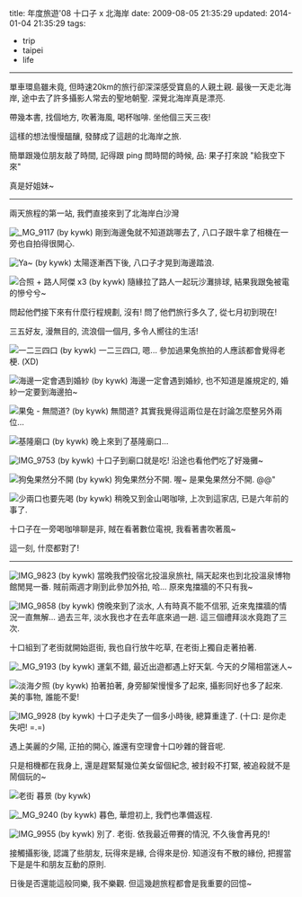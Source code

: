 title: 年度旅遊'08 十口子 x 北海岸
date: 2009-08-05 21:35:29
updated: 2014-01-04 21:35:29
tags:
- trip
- taipei
- life
---

單車環島雖未竟, 但時速20km的旅行卻深深感受寶島的人親土親.
最後一天走北海岸, 途中去了許多攝影人常去的聖地朝聖. 深覺北海岸真是漂亮.

帶幾本書, 找個地方, 吹著海風, 喝杯咖啡. 坐他個三天三夜!

這樣的想法慢慢醞釀, 發酵成了這趟的北海岸之旅.

簡單跟幾位朋友敲了時間, 記得跟 ping 問時間的時候,
品: 果子打來說 "給我空下來"

真是好姐妹~ 

---

兩天旅程的第一站, 我們直接來到了北海岸白沙灣

![_MG_9117 (by kywk)](http://farm4.static.flickr.com/3039/2741646182_322238d9d0.jpg)
剛到海邊兔就不知道跳哪去了, 八口子跟牛拿了相機在一旁也自拍得很開心.

![Ya~ (by kywk)](http://farm4.static.flickr.com/3267/2742120144_148264a33b.jpg)
太陽逐漸西下後, 八口子才晃到海邊踏浪.

![合照 + 路人阿傑 x3 (by kywk)](http://farm4.static.flickr.com/3070/2741646722_075a9fe4fb.jpg)
隨緣拉了路人一起玩沙灘排球, 結果我跟兔被電的慘兮兮~

問起他們接下來有什麼行程規劃, 沒有!
問了他們旅行多久了, 從七月初到現在!

三五好友, 漫無目的, 流浪個一個月, 多令人嚮往的生活!

![一二三四口 (by kywk)](http://farm4.static.flickr.com/3120/2741283497_15e1134df5.jpg)
一二三四口, 嗯... 參加過果兔旅拍的人應該都會覺得老梗. (XD)

![海邊一定會遇到婚紗 (by kywk)](http://farm4.static.flickr.com/3061/2742532943_ab963f8f25.jpg)
海邊一定會遇到婚紗, 也不知道是誰規定的, 婚紗一定要到海邊拍~

![果兔 - 無間道? (by kywk)](http://farm4.static.flickr.com/3278/2741351179_45ed15fca4.jpg)
無間道? 其實我覺得這兩位是在討論怎麼整另外兩位...

![基隆廟口 (by kywk)](http://farm4.static.flickr.com/3209/2742337611_5f9f5c9cac.jpg)
晚上來到了基隆廟口... 

![IMG_9753 (by kywk)](http://farm4.static.flickr.com/3114/2743175384_496c55bc40.jpg)
十口子到廟口就是吃! 沿途也看他們吃了好幾攤~

![狗兔果然分不開 (by kywk)](http://farm4.static.flickr.com/3098/2741351647_1b7701ef02.jpg)
狗兔果然分不開. 喔~ 是果兔果然分不開. @@"

![少兩口也要先喝 (by kywk)](http://farm4.static.flickr.com/3287/2741352103_5f5e6e70fb.jpg)
稍晚又到金山喝咖啡, 上次到這家店, 已是六年前的事了. 

十口子在一旁喝咖啡聊是非, 賊在看著數位電視, 我看著書吹著風~ 

這一刻, 什麼都對了!

---
![IMG_9823 (by kywk)](http://farm4.static.flickr.com/3096/2743176082_b0f06b21f4.jpg)
當晚我們投宿北投溫泉旅社, 隔天起來也到北投溫泉博物館閒晃一番.
賊前兩週才剛到此參加外拍, 哈... 原來鬼擋牆的不只有我~

![IMG_9858 (by kywk)](http://farm4.static.flickr.com/3057/2743176446_32e0306725.jpg)
傍晚來到了淡水, 人有時真不能不信邪, 近來鬼擋牆的情況一直無解...
過去三年, 淡水我也才在去年底來過一趟. 這三個禮拜淡水竟跑了三次.

十口組到了老街就開始逛街, 我也自行放牛吃草, 在老街上獨自走著拍著.

![_MG_9193 (by kywk)](http://farm4.static.flickr.com/3260/2742337119_ebe0e7b891.jpg)
運氣不錯, 最近出遊都遇上好天氣. 今天的夕陽相當迷人~

![淡海夕照 (by kywk)](http://farm4.static.flickr.com/3251/2741752172_6e2e4cba4c.jpg)
拍著拍著, 身旁腳架慢慢多了起來, 攝影同好也多了起來.
美的事物, 誰能不愛!

![IMG_9928 (by kywk)](http://farm3.static.flickr.com/2073/2742523619_c6aa3ca4df.jpg)
十口子走失了一個多小時後, 總算重逢了.
(十口: 是你走失吧! =.=)

遇上美麗的夕陽, 正拍的開心, 誰還有空理會十口吵雜的聲音呢.

只是相機都在我身上, 還是趕緊幫幾位美女留個紀念, 被封殺不打緊, 被追殺就不是鬧個玩的~

![老街 暮景 (by kywk)](http://farm4.static.flickr.com/3165/2742522907_3f6a2491e3.jpg)

![_MG_9240 (by kywk)](http://farm4.static.flickr.com/3055/2742523193_bfe271cfa4.jpg)
暮色, 華燈初上, 我們也準備返程.

![IMG_9955 (by kywk)](http://farm4.static.flickr.com/3018/2742524137_dde11796df.jpg)
別了. 老街. 依我最近帶賽的情況, 不久後會再見的!

接觸攝影後, 認識了些朋友, 玩得來是緣, 合得來是份.
知道沒有不散的緣份, 把握當下是是牛和朋友互動的原則.

日後是否還能這般同樂, 我不樂觀. 但這幾趟旅程都會是我重要的回憶~

